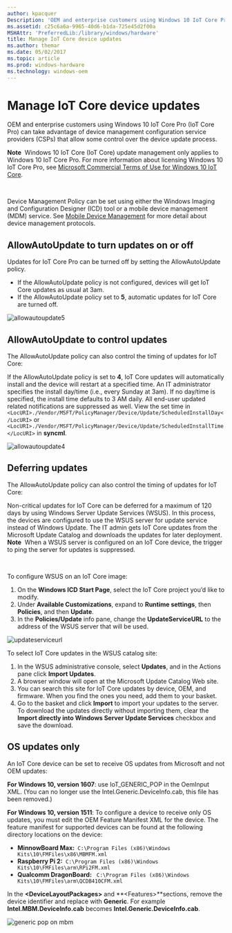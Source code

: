 ```yaml
---
author: kpacquer
Description: 'OEM and enterprise customers using Windows 10 IoT Core Pro (IoT Core Pro) can take advantage of device management configuration service providers (CSPs) that allow some control over the device update process.'
ms.assetid: c25c6a6a-9965-40d6-b1da-725e45d2f00a
MSHAttr: 'PreferredLib:/library/windows/hardware'
title: Manage IoT Core device updates
ms.author: themar
ms.date: 05/02/2017
ms.topic: article
ms.prod: windows-hardware
ms.technology: windows-oem
---
```


# Manage IoT Core device updates


OEM and enterprise customers using Windows 10 IoT Core Pro (IoT Core Pro) can take advantage of device management configuration service providers (CSPs) that allow some control over the device update process.

**Note**  Windows 10 IoT Core (IoT Core) update management only applies to Windows 10 IoT Core Pro. For more information about licensing Windows 10 IoT Core Pro, see [Microsoft Commercial Terms of Use for Windows 10 IoT Core](http://go.microsoft.com/fwlink/?LinkID=614849).

 

Device Management Policy can be set using either the Windows Imaging and Configuration Designer (ICD) tool or a mobile device management (MDM) service. See [Mobile Device Management](https://msdn.microsoft.com/windows/hardware/dn914769.aspx ) for more detail about device management protocols.

## <span id="AllowAutoUpdate_to_turn_updates_on_or_off"></span><span id="allowautoupdate_to_turn_updates_on_or_off"></span><span id="ALLOWAUTOUPDATE_TO_TURN_UPDATES_ON_OR_OFF"></span>AllowAutoUpdate to turn updates on or off


Updates for IoT Core Pro can be turned off by setting the AllowAutoUpdate policy.

-   If the AllowAutoUpdate policy is not configured, devices will get IoT Core updates as usual at 3am.
-   If the AllowAutoUpdate policy set to **5**, automatic updates for IoT Core are turned off.

![allowautoupdate5](images/policy1.png)

## <span id="AllowAutoUpdate_to_control_updates"></span><span id="allowautoupdate_to_control_updates"></span><span id="ALLOWAUTOUPDATE_TO_CONTROL_UPDATES"></span>AllowAutoUpdate to control updates


The AllowAutoUpdate policy can also control the timing of updates for IoT Core:

If the AllowAutoUpdate policy is set to **4**, IoT Core updates will automatically install and the device will restart at a specified time. An IT administrator specifies the install day/time (i.e., every Sunday at 3am). If no day/time is specified, the install time defaults to 3 AM daily. All end-user updated related notifications are suppressed as well.
View the set time in ` <LocURI>./Vendor/MSFT/PolicyManager/Device/Update/ScheduledInstallDay</LocURI>` or ` <LocURI>./Vendor/MSFT/PolicyManager/Device/Update/ScheduledInstallTime</LocURI>` in **syncml**.

![allowautoupdate4](images/policy2.png)

## <span id="Deferring_updates"></span><span id="deferring_updates"></span><span id="DEFERRING_UPDATES"></span>Deferring updates


The AllowAutoUpdate policy can also control the timing of updates for IoT Core:

Non-critical updates for IoT Core can be deferred for a maximum of 120 days by using Windows Server Update Services (WSUS). In this process, the devices are configured to use the WSUS server for update service instead of Windows Update. The IT admin gets IoT Core updates from the Microsoft Update Catalog and downloads the updates for later deployment.
**Note**  When a WSUS server is configured on an IoT Core device, the trigger to ping the server for updates is suppressed.

 

To configure WSUS on an IoT Core image:

1.  On the **Windows ICD Start Page**, select the IoT Core project you’d like to modify.
2.  Under **Available Customizations**, expand to **Runtime settings**, then **Policies**, and then **Update**.
3.  In the **Policies/Update** info pane, change the **UpdateServiceURL** to the address of the WSUS server that will be used.

![updateserviceurl](images/updateurl.png)

To select IoT Core updates in the WSUS catalog site:

1.  In the WSUS administrative console, select **Updates**, and in the Actions pane click **Import Updates**.
2.  A browser window will open at the Microsoft Update Catalog Web site.
3.  You can search this site for IoT Core updates by device, OEM, and firmware. When you find the ones you need, add them to your basket.
4.  Go to the basket and click **Import** to import your updates to the server. To download the updates directly without importing them, clear the **Import directly into Windows Server Update Services** checkbox and save the download.

## <span id="OS_updates_only"></span><span id="os_updates_only"></span><span id="OS_UPDATES_ONLY"></span>OS updates only

An IoT Core device can be set to receive OS updates from Microsoft and not OEM updates:

**For Windows 10, version 1607**: use IoT\_GENERIC\_POP in the OemInput XML. (You can no longer use the Intel.Generic.DeviceInfo.cab, this file has been removed.)

**For Windows 10, version 1511**: 
To configure a device to receive only OS updates, you must edit the OEM Feature Manifest XML for the device. The feature manifest for supported devices can be found at the following directory locations on the device:

-   **MinnowBoard Max:**` C:\Program Files (x86)\Windows Kits\10\FMFiles\x86\MBMFM.xml`
-   **Raspberry Pi 2:**` C:\Program Files (x86)\Windows Kits\10\FMFiles\arm\RPi2FM.xml`
-   **Qualcomm DragonBoard:** ` C:\Program Files (x86)\Windows Kits\10\FMFiles\arm\QCDB410CFM.xml`

In the **&lt;DeviceLayoutPackages&gt;** and **&lt;Features&gt;**sections, remove the device identifier and replace with **Generic**. For example **Intel.MBM.DeviceInfo.cab** becomes **Intel.Generic.DeviceInfo.cab**.

![generic pop on mbm](images/genericpop.png)

 

 





